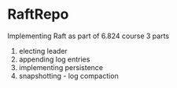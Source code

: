 # RaftRepo
Implementing Raft as part of 6.824 course 
3 parts 
1. electing leader
2. appending log entries
3. implementing persistence
4. snapshotting - log compaction
